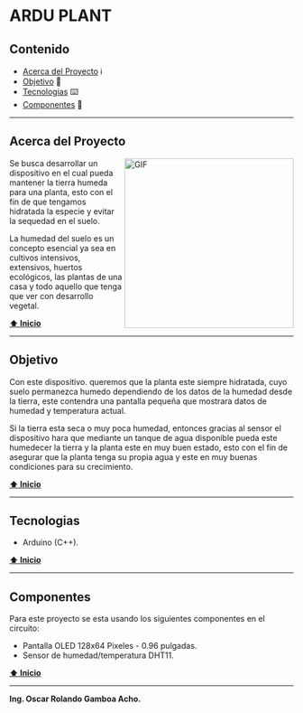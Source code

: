 # ARDU PLANT

## Contenido
- [Acerca del Proyecto](#acerca-del-proyecto) :information_source:
- [Objetivo](#objetivo) :seedling:
- [Tecnologias](#tecnologias) :keyboard:
- [Componentes](#componentes) :robot:

***

## Acerca del Proyecto

<img align="right" alt="GIF" width="300px" src="https://media.giphy.com/media/xdkXW7Scx6gus/giphy.gif" />

Se busca desarrollar un dispositivo en el cual pueda mantener la tierra humeda para una planta, esto con el fin de que tengamos hidratada la especie y evitar la sequedad en el suelo.

La humedad del suelo es un concepto esencial ya sea en cultivos intensivos, extensivos, huertos ecológicos, las plantas de una casa y todo aquello que tenga que ver con desarrollo vegetal.

**[⬆ Inicio](#contenido)**
***

## Objetivo
Con este dispositivo. queremos que la planta este siempre hidratada, cuyo suelo permanezca humedo dependiendo de los datos de la humedad desde la tierra, este contendra una pantalla pequeña que mostrara datos de humedad y temperatura actual.

Si la tierra esta seca o muy poca humedad, entonces gracias al sensor el dispositivo hara que mediante un tanque de agua disponible pueda este humedecer la tierra y la planta este en muy buen estado, esto con el fin de asegurar que la planta tenga su propia agua y este en muy buenas condiciones para su crecimiento.

**[⬆ Inicio](#contenido)**
***

## Tecnologias
* Arduino (C++).

**[⬆ Inicio](#contenido)**
***

## Componentes
Para este proyecto se esta usando los siguientes componentes en el circuito:
* Pantalla OLED 128x64 Pixeles - 0.96 pulgadas.
* Sensor de humedad/temperatura DHT11.

**[⬆ Inicio](#contenido)**
***

**Ing. Oscar Rolando Gamboa Acho.**
